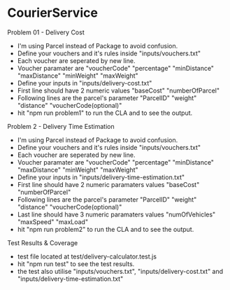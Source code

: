 # CourierService

Problem 01 - Delivery Cost
- I'm using Parcel instead of Package to avoid confusion.
- Define your vouchers and it's rules inside "inputs/vouchers.txt"
- Each voucher are seperated by new line.
- Voucher paramater are "voucherCode" "percentage" "minDistance" "maxDistance" "minWeight" "maxWeight"
- Define your inputs in "inputs/delivery-cost.txt"
- First line should have 2 numeric values "baseCost" "numberOfParcel"
- Following lines are the parcel's parameter "ParcelID" "weight" "distance" "voucherCode(optional)"
- hit "npm run problem1" to run the CLA and to see the output.


Problem 2 - Delivery Time Estimation
- I'm using Parcel instead of Package to avoid confusion.
- Define your vouchers and it's rules inside "inputs/vouchers.txt"
- Each voucher are seperated by new line.
- Voucher paramater are "voucherCode" "percentage" "minDistance" "maxDistance" "minWeight" "maxWeight"
- Define your inputs in "inputs/delivery-time-estimation.txt"
- First line should have 2 numeric paramaters values "baseCost" "numberOfParcel"
- Following lines are the parcel's parameter "ParcelID" "weight" "distance" "voucherCode(optional)"
- Last line should have 3 numeric paramaters values "numOfVehicles" "maxSpeed" "maxLoad"
- hit "npm run problem2" to run the CLA and to see the output.


Test Results & Coverage
- test file located at test/delivery-calculator.test.js
- hit "npm run test" to see the test results.
- the test also utilise "inputs/vouchers.txt", "inputs/delivery-cost.txt" and "inputs/delivery-time-estimation.txt"